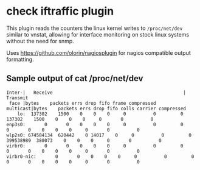 # check iftraffic plugin

This plugin reads the counters the linux kernel writes to `/proc/net/dev` similar to vnstat, allowing for 
interface monitoring on stock linux systems without the need for snmp.

Uses https://github.com/olorin/nagiosplugin for nagios compatible output formatting.

## Sample output of cat /proc/net/dev

```shell
Inter-|   Receive                                                |  Transmit
 face |bytes    packets errs drop fifo frame compressed multicast|bytes    packets errs drop fifo colls carrier compressed
    lo:  137302    1500    0    0    0     0          0         0   137302    1500    0    0    0     0       0          0
enp3s0:       0       0    0    0    0     0          0         0        0       0    0    0    0     0       0          0
wlp2s0: 674584134  620442    0 14017    0     0          0         0 399538989  380073    0    0    0     0       0          0
virbr0:       0       0    0    0    0     0          0         0        0       0    0    0    0     0       0          0
virbr0-nic:       0       0    0    0    0     0          0         0        0       0    0    0    0     0       0          0
```
